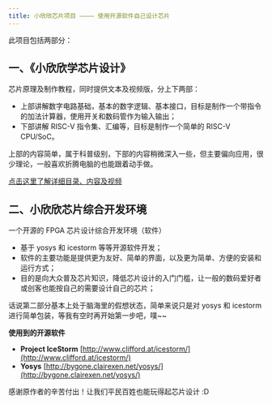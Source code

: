 ```yaml
---
title: 小欣欣芯片项目 ———— 使用开源软件自己设计芯片
---
```


此项目包括两部分：

## 一、《小欣欣学芯片设计》

芯片原理及制作教程，同时提供文本及视频版，分上下两部：

* 上部讲解数字电路基础，基本的数字逻辑、基本接口，目标是制作一个带指令的加法计算器，使用开关和数码管作为输入输出；
* 下部讲解 RISC-V 指令集、汇编等，目标是制作一个简单的 RISC-V CPU/SoC。

上部的内容简单，属于科普级别，下部的内容稍微深入一些，但主要偏向应用，很少理论，一般喜欢折腾电脑的也能跟着动手做。

[点击这里了解详细目录、内容及视频](tutorial/index.html)

## 二、小欣欣芯片综合开发环境

一个开源的 FPGA 芯片设计综合开发环境（软件）

  * 基于 yosys 和 icestorm 等等开源软件开发；
  * 软件的主要功能是提供更为友好、简单的界面，以及更为简单、方便的安装和运行方式；
  * 目的是向大众普及芯片知识，降低芯片设计的入门门槛，让一般的数码爱好者或创客也能按自己的需要设计自己的芯片；
  
话说第二部分基本上处于脑海里的假想状态，简单来说只是对 yosys 和 icestorm 进行简单包装，等我有空时再开始第一步吧，噗~~
    

**使用到的开源软件**

* **Project IceStorm** [http://www.clifford.at/icestorm/](http://www.clifford.at/icestorm/)
* **Yosys** [http://bygone.clairexen.net/yosys/](http://bygone.clairexen.net/yosys/)

感谢原作者的辛苦付出！让我们平民百姓也能玩得起芯片设计 :D
